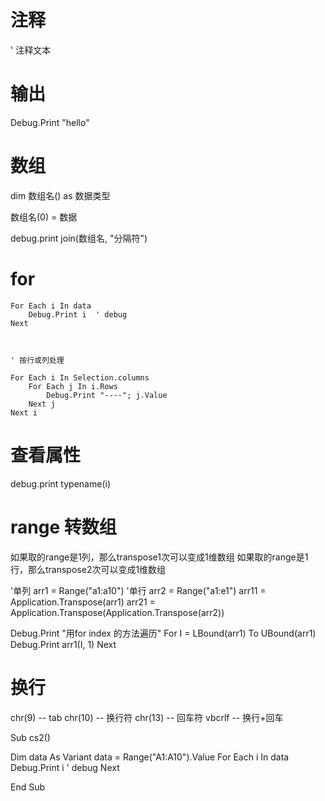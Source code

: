 # 注释

' 注释文本

# 输出

Debug.Print "hello"

# 数组

dim 数组名() as 数据类型

数组名(0) = 数据

debug.print join(数组名, "分隔符")


# for

```
For Each i In data
    Debug.Print i  ' debug
Next



' 按行或列处理

For Each i In Selection.columns
    For Each j In i.Rows
        Debug.Print "----"; j.Value
    Next j
Next i

```


# 查看属性

debug.print typename(i)


# range 转数组

如果取的range是1列，那么transpose1次可以变成1维数组
如果取的range是1行，那么transpose2次可以变成1维数组


'单列
arr1 = Range("a1:a10")
'单行
arr2 = Range("a1:e1")
arr11 = Application.Transpose(arr1)
arr21 = Application.Transpose(Application.Transpose(arr2))


 
Debug.Print "用for index 的方法遍历"
For I = LBound(arr1) To UBound(arr1)
    Debug.Print arr1(I, 1)
Next



# 换行
chr(9)  -- tab
chr(10)  -- 换行符
chr(13)  -- 回车符
vbcrlf -- 换行+回车



Sub cs2()

Dim data As Variant
data = Range("A1:A10").Value
For Each i In data
    Debug.Print i  ' debug
Next


End Sub
